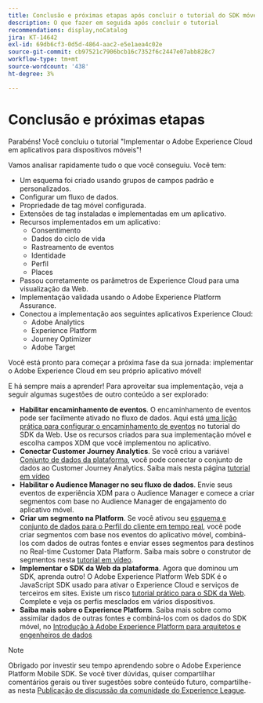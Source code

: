 ```yaml
---
title: Conclusão e próximas etapas após concluir o tutorial do SDK móvel da Platform
description: O que fazer em seguida após concluir o tutorial
recommendations: display,noCatalog
jira: KT-14642
exl-id: 69db6cf3-0d5d-4864-aac2-e5e1aea4c02e
source-git-commit: cb97521c7906bcb16c7352f6c2447e07abb828c7
workflow-type: tm+mt
source-wordcount: '438'
ht-degree: 3%

---
```


# Conclusão e próximas etapas

Parabéns! Você concluiu o tutorial &quot;Implementar o Adobe Experience Cloud em aplicativos para dispositivos móveis&quot;!

Vamos analisar rapidamente tudo o que você conseguiu. Você tem:

* Um esquema foi criado usando grupos de campos padrão e personalizados.
* Configurar um fluxo de dados.
* Propriedade de tag móvel configurada.
* Extensões de tag instaladas e implementadas em um aplicativo.
* Recursos implementados em um aplicativo:
   * Consentimento
   * Dados do ciclo de vida
   * Rastreamento de eventos
   * Identidade
   * Perfil
   * Places
* Passou corretamente os parâmetros de Experience Cloud para uma visualização da Web.
* Implementação validada usando o Adobe Experience Platform Assurance.
* Conectou a implementação aos seguintes aplicativos Experience Cloud:
   * Adobe Analytics
   * Experience Platform
   * Journey Optimizer
   * Adobe Target

Você está pronto para começar a próxima fase da sua jornada: implementar o Adobe Experience Cloud em seu próprio aplicativo móvel!

E há sempre mais a aprender! Para aproveitar sua implementação, veja a seguir algumas sugestões de outro conteúdo a ser explorado:

* **Habilitar encaminhamento de eventos**. O encaminhamento de eventos pode ser facilmente ativado no fluxo de dados. Aqui está [uma lição prática para configurar o encaminhamento de eventos](https://experienceleague.adobe.com/docs/platform-learn/implement-web-sdk/event-forwarding/setup-event-forwarding.html) no tutorial do SDK da Web. Use os recursos criados para sua implementação móvel e escolha campos XDM que você implementou no aplicativo.
* **Conectar Customer Journey Analytics**. Se você criou a variável [Conjunto de dados da plataforma](platform.md), você pode conectar o conjunto de dados ao Customer Journey Analytics. Saiba mais nesta página [tutorial em vídeo](https://experienceleague.adobe.com/docs/customer-journey-analytics-learn/tutorials/connections/connecting-customer-journey-analytics-to-data-sources-in-platform.html?lang=pt-BR)
* **Habilitar o Audience Manager no seu fluxo de dados**. Envie seus eventos de experiência XDM para o Audience Manager e comece a criar segmentos com base no Audience Manager de engajamento do aplicativo móvel.
* **Criar um segmento na Platform**. Se você ativou seu [esquema e conjunto de dados para o Perfil do cliente em tempo real](platform.md), você pode criar segmentos com base nos eventos do aplicativo móvel, combiná-los com dados de outras fontes e enviar esses segmentos para destinos no Real-time Customer Data Platform. Saiba mais sobre o construtor de segmentos nesta [tutorial em vídeo](https://experienceleague.adobe.com/docs/platform-learn/tutorials/audiences/create-audiences.html).
* **Implementar o SDK da Web da plataforma**. Agora que dominou um SDK, aprenda outro! O Adobe Experience Platform Web SDK é o JavaScript SDK usado para ativar o Experience Cloud e serviços de terceiros em sites. Existe um risco [tutorial prático para o SDK da Web](https://experienceleague.adobe.com/docs/platform-learn/implement-web-sdk/overview.html?lang=pt-BR). Complete e veja os perfis mesclados em vários dispositivos.
* **Saiba mais sobre o Experience Platform**. Saiba mais sobre como assimilar dados de outras fontes e combiná-los com os dados do SDK móvel, no [Introdução à Adobe Experience Platform para arquitetos e engenheiros de dados](https://experienceleague.adobe.com/docs/platform-learn/getting-started-for-data-architects-and-data-engineers/overview.html?lang=pt-BR)


>[!NOTE]
>
>Obrigado por investir seu tempo aprendendo sobre o Adobe Experience Platform Mobile SDK. Se você tiver dúvidas, quiser compartilhar comentários gerais ou tiver sugestões sobre conteúdo futuro, compartilhe-as nesta [Publicação de discussão da comunidade do Experience League](https://experienceleaguecommunities.adobe.com:443/t5/adobe-experience-platform-data/tutorial-discussion-implement-adobe-experience-cloud-in-mobile/td-p/443796).
